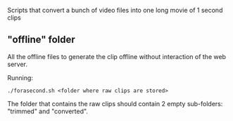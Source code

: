 Scripts that convert a bunch of video files into one long movie of 1 second clips


## "offline" folder

All the offline files to generate the clip offline without interaction of the web server.

Running:
```
./forasecond.sh <folder where raw clips are stored>
```

The folder that contains the raw clips should contain 2 empty sub-folders: "trimmed" and "converted".